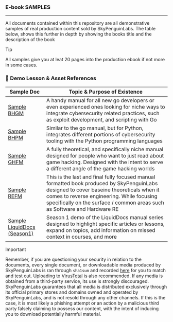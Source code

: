 ### E-book SAMPLES
---

All documents contained within this repository are all demonstrative samples of real production content sold by SkyPenguinLabs. The table below, shows this further in depth by showing the books title and the description of the book 

> [!TIP]
> All samples give you at leat 20 pages into the production ebook if not more in some cases. 

### 📑 Demo Lesson & Asset References

| Sample Doc | Topic & Purpose of Existence |
|------|---------|
| [Sample BHGM](./%5BDEMO%5D%20Black%20Hat%20Go%20Manual%20%5BDEMO%5D.pdf) | A handy manual for all new go developers or even experienced ones looking for niche ways to integrate cybersecurity related practices, such as exploit development, and scripting with Go |
| [Sample BHPM](./%5BDEMO%5D%20Black%20Hat%20Python%20Manual%20%5BDEMO%5D.pdf) | Similar to the go manual, but for Python, integrates different portions of cybersecurity tooling with the Python programming languages |
| [Sample GHFM](./%5BDEMO%5D%20Game%20Hackers%20Field%20Manual%20%5BDEMO%5D.pdf) | A fully theoretical, and specifically niche manual designed for people who want to just read about game hacking. Designed with the intent to serve a different angle of the game hacking worlds |
| [Sample REFM](./%5BDEMO%5D%20Reverse%20Engineers%20Field%20Manual%20%5BDEMO%5D.pdf) | This is the last and final fully focused manual formatted book produced by SkyPenguinLabs designed to cover baseine theoreticals when it comes to reverse engineering. While focusing specifically on the surface / common areas such as Software and Hardware RE |
| [Sample LiquidDocs (Season1)](./%5BDEMO%5D%20Reverse%20Engineers%20Field%20Manual%20%5BDEMO%5D.pdf) | Season 1 demo of the LiquidDocs manual series designed to highlight specific articles or lessons, expand on topics, add information on missed context in courses, and more |

> [!IMPORTANT]
> Remember, if you are questioning your security in relation to the documents, every single document, or downloadable media produced by SkyPenguinLabs is ran through `sha1sum` and recorded [here](../CourseResources/HelpUsFightPiracy) for you to match and test out. Uploading to [VirusTotal](https://www.virustotal.com/gui/file/e23a4697fce0e5db29a5e9409da0ac4cf27ad065fd6146d01f8af098b78a6290?nocache=1) is also recommended. If any media is obtained from a third-party service, its use is strongly discouraged. SkyPenguinLabs guarantees that all media is distributed exclusively through its official primary stores and domains owned and operated by SkyPenguinLabs, and is not resold through any other channels. If this is the case, it is most likely a phishing attempt or an action by a malicious third party falsely claiming to possess our content, with the intent of inducing you to download potentially harmful material.


